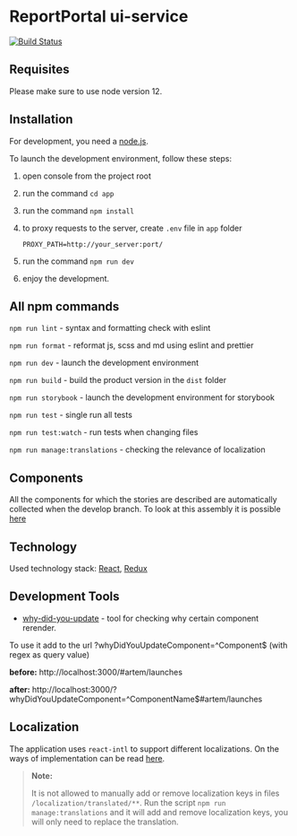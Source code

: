 # ReportPortal ui-service

[![Build Status](https://semaphoreci.com/api/v1/lexecon/rp_service-ui/branches/develop/shields_badge.svg)](https://semaphoreci.com/lexecon/rp_service-ui)


## Requisites

Please make sure to use node version 12.

## Installation

For development, you need a [node.js](https://nodejs.org).

To launch the development environment, follow these steps:

1.  open console from the project root
2.  run the command `cd app`
3.  run the command `npm install`
4.  to proxy requests to the server, create `.env` file in `app` folder

    ```
    PROXY_PATH=http://your_server:port/
    ```

5.  run the command `npm run dev`
6.  enjoy the development.

## All npm commands

`npm run lint` - syntax and formatting check with eslint

`npm run format` - reformat js, scss and md using eslint and prettier

`npm run dev` - launch the development environment

`npm run build` - build the product version in the `dist` folder

`npm run storybook` - launch the development environment for storybook

`npm run test` - single run all tests

`npm run test:watch` - run tests when changing files

`npm run manage:translations` - checking the relevance of localization

## Components

All the components for which the stories are described are automatically collected when the develop branch. To look at this assembly it is possible [here](http://reportportal.io/service-ui/index.html)

## Technology

Used technology stack: [React](https://reactjs.org/), [Redux](https://redux.js.org/)

## Development Tools

- [why-did-you-update](https://github.com/maicki/why-did-you-update) - tool for checking why certain component rerender.

To use it add to the url ?whyDidYouUpdateComponent=^Component\$ (with regex as query value)

**before:** http://localhost:3000/#artem/launches

**after:** http://localhost:3000/?whyDidYouUpdateComponent=^ComponentName$#artem/launches

## Localization

The application uses `react-intl` to support different localizations. On the ways of implementation can be read [here](https://github.com/yahoo/react-intl/wiki).

> **Note:**
>
> It is not allowed to manually add or remove localization keys in files `/localization/translated/**`. Run the script `npm run manage:translations` and it will add and remove localization keys, you will only need to replace the translation.
